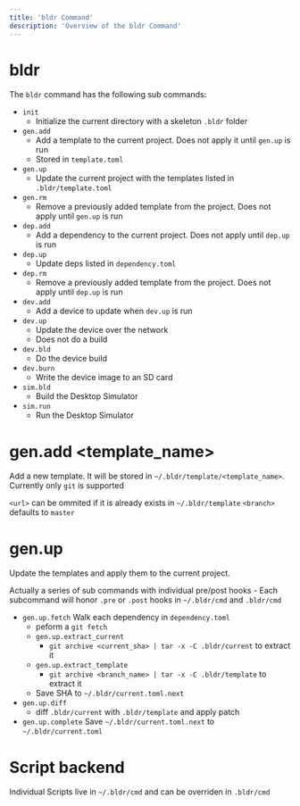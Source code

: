 ```yaml
---
title: 'bldr Command'
description: 'Overview of the bldr Command'
---
```


# bldr

The `bldr` command has the following sub commands:
- `init`
    - Initialize the current directory with a skeleton `.bldr` folder
- `gen.add` 
    - Add a template to the current project.  Does not apply it until `gen.up` is run
    - Stored in `template.toml`
- `gen.up` 
    - Update the current project with the templates listed in `.bldr/template.toml`
- `gen.rm`
    - Remove a previously added template from the project.  Does not apply until `gen.up` is run
- `dep.add`
    - Add a dependency to the current project.  Does not apply until `dep.up` is run
- `dep.up`
    - Update deps listed in `dependency.toml`
- `dep.rm`
    - Remove a previously added template from the project.  Does not apply until `dep.up` is run
- `dev.add`
    - Add a device to update when `dev.up` is run
- `dev.up`
    - Update the device over the network
    - Does not do a build 
- `dev.bld` 
    - Do the device build
- `dev.burn`
    - Write the device image to an SD card
- `sim.bld`
    - Build the Desktop Simulator
- `sim.run`
    - Run the Desktop Simulator 

# gen.add <template_name> <url> <branch>

Add a new template.  It will be stored in `~/.bldr/template/<template_name>`.  Currently only `git` is supported

`<url>` can be ommited if it is already exists in `~/.bldr/template`
`<branch>` defaults to `master`

# gen.up

Update the templates and apply them to the current project.

Actually a series of sub commands with individual pre/post hooks
    - Each subcommand will honor `.pre` or `.post` hooks in `~/.bldr/cmd` and `.bldr/cmd`

* `gen.up.fetch` Walk each dependency in `dependency.toml`
    - peform a `git fetch`
    * `gen.up.extract_current`
        - `git archive <current_sha> | tar -x -C .bldr/current` to extract it
    - `gen.up.extract_template`
        - `git archive <branch_name> | tar -x -C .bldr/template` to extract it
    - Save SHA to `~/.bldr/current.toml.next`
* `gen.up.diff` 
    - diff `.bldr/current` with `.bldr/template` and apply patch
* `gen.up.complete` 
    Save `~/.bldr/current.toml.next` to `~/.bldr/current.toml`

# Script backend

Individual Scripts live in `~/.bldr/cmd` and can be overriden in `.bldr/cmd` 

